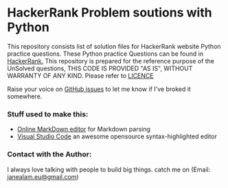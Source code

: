 # HackerRank Problem soutions with Python

This repository consists list of solution files for HackerRank website Python practice questions.
These Python practice Questions can be found in [HackerRank.](https://www.hackerrank.com/domains/python)
This repository is prepared for the reference purpose of the UnSolved questions, THIS CODE IS PROVIDED "AS IS", WITHOUT WARRANTY OF ANY KIND. Please refer to [LICENCE](https://github.com/atchyutn/hackerrank-ruby-solutions/blob/master/LICENSE.md)



Raise your voice on [GitHub issues](https://github.com/atchyutn/hackerrank-python-solutions/issues) to let me know if I've broked it somewhere.



### Stuff used to make this:

 * [Online MarkDown editor](https://jbt.github.io/markdown-editor/) for Markdown parsing
 * [Visual Studio Code](https://code.visualstudio.com/) an awesome opensource syntax-highlighted editor


### Contact with the Author:
I always love talking with people to build big things. catch me on (Email: janealam.eu@gmail.com)